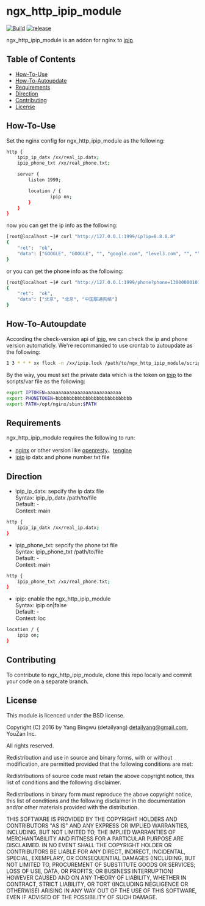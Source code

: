 [ipip]: https://www.ipip.net/

# ngx_http_ipip_module
[![Build](https://api.travis-ci.org/youzan/ngx_http_ipip_module.svg)](https://travis-ci.org/youzan/ngx_http_ipip_module) [![release](https://img.shields.io/github/release/youzan/ngx_http_ipip_module.svg)](https://github.com/youzan/ngx_http_ipip_module/releases)


ngx_http_ipip_module is an addon for nginx to [ipip]

Table of Contents
-----------------
* [How-To-Use](#how-to-use)
* [How-To-Autoupdate](#how-to-autoupdate)
* [Requirements](#requirements)
* [Direction](#direction)
* [Contributing](#contributing)
* [License](#license)


How-To-Use
----------------
Set the nginx config for ngx_http_ipip_module as the following:

```bash
http {
    ipip_ip_datx /xx/real_ip.datx;
    ipip_phone_txt /xx/real_phone.txt;

    server {
        listen 1999;

        location / {
                ipip on;
        }
    }
}
```

now you can get the ip info as the following:

```bash
[root@localhost ~]# curl "http://127.0.0.1:1999/ip?ip=8.8.8.8"
{
    "ret":  "ok",
    "data": ["GOOGLE", "GOOGLE", "", "google.com", "level3.com", "", "", "", "", "", "", "*", "*"]
}
```
or you can get the phone info as the following:

```bash
[root@localhost ~]# curl "http://127.0.0.1:1999/phone?phone=13000000101"
{
    "ret":  "ok",
    "data": ["北京", "北京", "中国联通网络"]
}
```

How-To-Autoupdate
----------------

According the check-version api of [ipip], we can check the ip and phone version automaticly. We're recommanded to use crontab to autoupdate as the following:

```bash
1 3 * * * xx flock -n /xx/ipip.lock /path/to/ngx_http_ipip_module/scripts/autoupdate.sh &> /data/logs/ipinfo.log
```

By the way, you must set the private data which is the token on [ipip] to the scripts/var file as the following:

```bash
export IPTOKEN=aaaaaaaaaaaaaaaaaaaaaaaaaaa
export PHONETOKEN=bbbbbbbbbbbbbbbbbbbbbbbbbbbb
export PATH=/opt/nginx/sbin:$PATH
```

Requirements
------------

ngx_http_ipip_module requires the following to run:

 * [nginx](http://nginx.org/) or other version like [openresty](http://openresty.org/)、[tengine](http://tengine.taobao.org/)
 * [ipip] ip datx and phone number txt file

Direction
------------

* ipip_ip_datx: sepcify the ip datx file    
Syntax:     ipip_ip_datx /path/to/file    
Default:    -    
Context:    main    

```bash
http {
    ipip_ip_datx /xx/real_ip.datx;
}
```

* ipip_phone_txt: sepcify the phone txt file    
Syntax:     ipip_phone_txt /path/to/file    
Default:    -    
Context:    main    

```bash
http {
    ipip_phone_txt /xx/real_phone.txt;
}
```

* ipip: enable the ngx_http_ipip_module    
Syntax:     ipip on|false    
Default:    -    
Context:    loc    

```bash
location / {
    ipip on;
}
```

Contributing
------------

To contribute to ngx_http_ipip_module, clone this repo locally and commit your code on a separate branch.


License
-----------
This module is licenced under the BSD license.

Copyright (C) 2016 by Yang Bingwu (detailyang) detailyang@gmail.com, YouZan Inc.

All rights reserved.

Redistribution and use in source and binary forms, with or without modification, are permitted provided that the following conditions are met:

Redistributions of source code must retain the above copyright notice, this list of conditions and the following disclaimer.

Redistributions in binary form must reproduce the above copyright notice, this list of conditions and the following disclaimer in the documentation and/or other materials provided with the distribution.

THIS SOFTWARE IS PROVIDED BY THE COPYRIGHT HOLDERS AND CONTRIBUTORS "AS IS" AND ANY EXPRESS OR IMPLIED WARRANTIES, INCLUDING, BUT NOT LIMITED TO, THE IMPLIED WARRANTIES OF MERCHANTABILITY AND FITNESS FOR A PARTICULAR PURPOSE ARE DISCLAIMED. IN NO EVENT SHALL THE COPYRIGHT HOLDER OR CONTRIBUTORS BE LIABLE FOR ANY DIRECT, INDIRECT, INCIDENTAL, SPECIAL, EXEMPLARY, OR CONSEQUENTIAL DAMAGES (INCLUDING, BUT NOT LIMITED TO, PROCUREMENT OF SUBSTITUTE GOODS OR SERVICES; LOSS OF USE, DATA, OR PROFITS; OR BUSINESS INTERRUPTION) HOWEVER CAUSED AND ON ANY THEORY OF LIABILITY, WHETHER IN CONTRACT, STRICT LIABILITY, OR TORT (INCLUDING NEGLIGENCE OR OTHERWISE) ARISING IN ANY WAY OUT OF THE USE OF THIS SOFTWARE, EVEN IF ADVISED OF THE POSSIBILITY OF SUCH DAMAGE.
